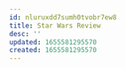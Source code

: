 ```yaml
---
id: nluruxdd7sumh0tvobr7ew8
title: Star Wars Review
desc: ''
updated: 1655581295570
created: 1655581295570
---
```


